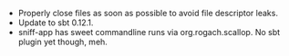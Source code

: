 * Properly close files as soon as possible to avoid file descriptor leaks.
* Update to sbt 0.12.1.
* sniff-app has sweet commandline runs via org.rogach.scallop. No sbt plugin yet though, meh. 
